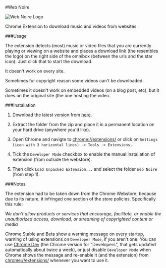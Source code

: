#Web Noire

![Web Noire Logo](http://imagentleman.github.io/webnoire-screenshot.png)


Chrome Extension to download music and videos from websites

###Usage

The extension detects (most) music or video files that you are currently playing or viewing on a website and places a download link (the resembles the logo) on the right side of the omnibox (between the urls and the star icon). Just click that to start the download. 

It doesn't work on every site. 

Sometimes for copyright reason some videos can't be downloaded.

Sometimes it doesn't work on embedded videos (on a blog post, etc), but it does on the original site (the one hosting the video. 

###Installation

1. Download the latest version from [here](https://github.com/imagentleman/Web-Noire/releases/download/27/web-noire.zip).

2. Extract the folder from the zip and place it in a permanent location on your hard drive (anywhere you'd like).
3. Open Chrome and navigte to [chrome://extensions/](chrome://extensions/) or click on `Settings (icon with 3 horizontal lines) -> Tools -> Extensions.`.
4. Tick the `Developer Mode` checkbox to enable the manual installation of extension (from outside the webstore).
5. Then click `Load Unpacked Extension...` and select the folder `Web Noire` (from step 1).

###Notes

The extension had to be taken down from the Chrome Webstore, because due to its nature, it infringed one section of the store policies. Specifically this rule: 

_We don't allow products or services that encourage, facilitate, or enable the unauthorized access, download, or streaming of copyrighted content or media_

Chrome Stable and Beta show a warning message on every startup, warning of using extensions on `Developer Mode`, if you aren't one. You can use [Chrome Dev](http://www.chromium.org/getting-involved/dev-channel) (the Chrome version for "Developers", that gets updated automatically about twice a week), or just disable `Developer Mode` when Chrome shows the message and re-enable it (and the extension) from [chrome://extensions/](chrome://extensions/) whenever you want to use it.

